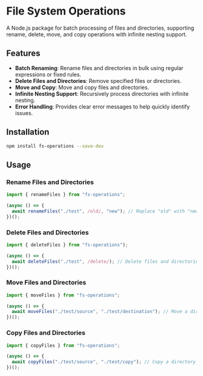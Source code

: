 # File System Operations

A Node.js package for batch processing of files and directories, supporting rename, delete, move, and copy operations with infinite nesting support.

## Features

- **Batch Renaming**: Rename files and directories in bulk using regular expressions or fixed rules.
- **Delete Files and Directories**: Remove specified files or directories.
- **Move and Copy**: Move and copy files and directories.
- **Infinite Nesting Support**: Recursively process directories with infinite nesting.
- **Error Handling**: Provides clear error messages to help quickly identify issues.

## Installation

```bash
npm install fs-operations --save-dev
```

## Usage

### Rename Files and Directories

```javascript
import { renameFiles } from "fs-operations";

(async () => {
  await renameFiles("./test", /old/, "new"); // Replace "old" with "new" in filenames and directory names
})();
```

### Delete Files and Directories

```javascript
import { deleteFiles } from "fs-operations");

(async () => {
  await deleteFiles("./test", /delete/); // Delete files and directories with names containing "delete"
})();
```

### Move Files and Directories

```javascript
import { moveFiles } from "fs-operations";

(async () => {
  await moveFiles("./test/source", "./test/destination"); // Move a directory
})();
```

### Copy Files and Directories

```javascript
import { copyFiles } from "fs-operations";

(async () => {
  await copyFiles("./test/source", "./test/copy"); // Copy a directory
})();
```
